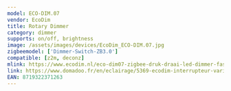 ```yaml
---
model: ECO-DIM.07
vendor: EcoDim
title: Rotary Dimmer
category: dimmer
supports: on/off, brightness
image: /assets/images/devices/EcoDim_ECO-DIM.07.jpg
zigbeemodel: ['Dimmer-Switch-ZB3.0']
compatible: [z2m, deconz]
mlink: https://www.ecodim.nl/eco-dim07-zigbee-druk-draai-led-dimmer-fase-afsnij.html
link: https://www.domadoo.fr/en/eclairage/5369-ecodim-interrupteur-variateur-rotatif-zigbee-30-200w-8719322371263.html
EAN: 8719322371263
---
```

